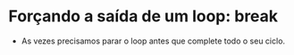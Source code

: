 # Forçando a saída de um loop: break

- As vezes precisamos parar o loop antes que complete todo o seu ciclo.
